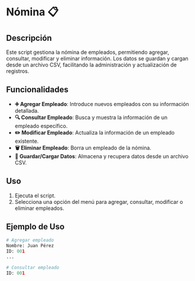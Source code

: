 # Nómina 📋

## Descripción

Este script gestiona la nómina de empleados, permitiendo agregar, consultar, modificar y eliminar información. Los datos se guardan y cargan desde un archivo CSV, facilitando la administración y actualización de registros.

## Funcionalidades

- **➕ Agregar Empleado**: Introduce nuevos empleados con su información detallada.
- **🔍 Consultar Empleado**: Busca y muestra la información de un empleado específico.
- **✏️ Modificar Empleado**: Actualiza la información de un empleado existente.
- **🗑️ Eliminar Empleado**: Borra un empleado de la nómina.
- **💾 Guardar/Cargar Datos**: Almacena y recupera datos desde un archivo CSV.

## Uso

1. Ejecuta el script.
2. Selecciona una opción del menú para agregar, consultar, modificar o eliminar empleados.

## Ejemplo de Uso

```python
# Agregar empleado
Nombre: Juan Pérez
ID: 001
...

# Consultar empleado
ID: 001
